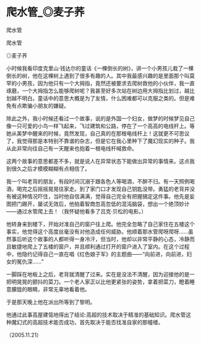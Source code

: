 # 爬水管_◎麦子荞

爬水管

爬水管

◎麦子荞

小时候我看印度克里山·钱达尔的童话《一棵倒长的树》，讲一个小男孩儿栽了一棵倒长的树，他在这棵树上遇到了很多有趣的人。其中我最感兴趣的是里面那个叫莫罕的小男孩，因为他只有一个大拇指，竟然还被要求去爬树救他的小伙伴，我一直琢磨，一个大拇指怎么能够爬树呢？我甚至好多次站在树边用大拇指比划过，越比划越不明白。童话中的意思大概是为了友情，什么困难都可以克服之类的。但是难免有点欺骗小朋友的嫌疑。

除此之外，我小时候还看过一个故事，说的是外国一个妇女，做梦的时候梦见自己像一只可爱的小鸟一样飞起来，飞过建筑和公路，停在了一个高高的电线杆上。等她从美梦中醒来的时候，竟然发现，自己真的在那根电线杆上！这就更不可思议了，我觉得那是本特别不靠谱的杂志，但是它在我心里种下了魔幻现实的种子。我从此非常向往自己有一天醒来也抱着一根电线杆喊救命。

这两个故事的意思都差不多，就是说人在异常状态下能做出异常的事情来。这点我到很久之后才模模糊糊有点相信了。

我一个叫老背的朋友，有段时间沉溺于跟各色人等喝酒，不醉不归。有一天照例喝酒，喝完之后摇摇晃晃往家走。到了家门口才发现自己钥匙没带。勇猛的老背并没有被这种情况吓住，当时他自信满满，觉得自己完全有把握搞定这件事。他先是妄图把门踢开，屡试无效后，他拍着智商忽高忽低的混沌脑袋，想出一个绝顶妙计——通过水管爬上去！（我怀疑他看多了吕克·贝松的电影。）

他转身来到楼下，开始对准自己的窗户往上爬。他完全忽略了自己家住在五楼这个事实，他觉得这个高度丝毫没有对他造成任何威胁。他顺着那水管爬呀爬呀……虽然事后听这个故事的人都听得一身冷汗，但当时，他却以非常平静的心态，冷静而且敏捷地爬上了五楼的窗户，并且顺利通过打开的窗户进入了室内。在这个过程中，他隐约记得自己一直在唱《红色娘子军》的主题曲——“向前进，向前进，妇女的冤仇深……”

一脚踩在地板上之后，老背就清醒了过来。实在是没法不清醒，因为迎接他的是一把明晃晃的颤抖的菜刀。一个老人家正以比他更紧张的姿势，拿着把菜刀，瞪着睡意朦胧的眼睛，非常无辜地看着他。

于是那天晚上他在派出所等到了黎明。

他通过此事高屋建瓴地得出了结论:高超的技术取决于精准的基础知识。爬水管这种魔幻式的高超技术能否成功，首先取决于能否找准自家的那幢楼。

（2005.11.21）